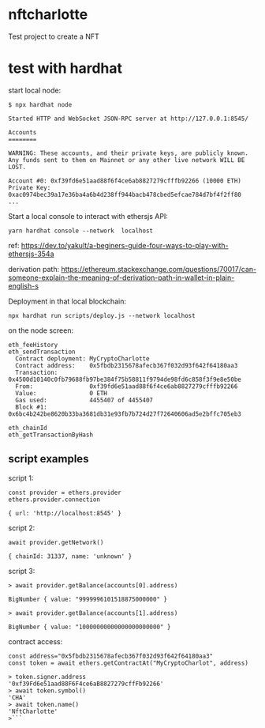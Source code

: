 # nftcharlotte
Test project to create a NFT

# test with hardhat

start local node:

```
$ npx hardhat node

Started HTTP and WebSocket JSON-RPC server at http://127.0.0.1:8545/

Accounts
========

WARNING: These accounts, and their private keys, are publicly known.
Any funds sent to them on Mainnet or any other live network WILL BE LOST.

Account #0: 0xf39fd6e51aad88f6f4ce6ab8827279cfffb92266 (10000 ETH)
Private Key: 0xac0974bec39a17e36ba4a6b4d238ff944bacb478cbed5efcae784d7bf4f2ff80
...
```

Start a local console to interact with ethersjs API:

```
yarn hardhat console --network  localhost
```

ref: https://dev.to/yakult/a-beginers-guide-four-ways-to-play-with-ethersjs-354a

derivation path: https://ethereum.stackexchange.com/questions/70017/can-someone-explain-the-meaning-of-derivation-path-in-wallet-in-plain-english-s

Deployment in that local blockchain:

```
npx hardhat run scripts/deploy.js --network localhost
```

on the node screen:

```
eth_feeHistory
eth_sendTransaction
  Contract deployment: MyCryptoCharlotte
  Contract address:    0x5fbdb2315678afecb367f032d93f642f64180aa3
  Transaction:         0x4500d10140c0fb79688fb97be384f75b58811f9794de98fd6c858f3f9e8e50be
  From:                0xf39fd6e51aad88f6f4ce6ab8827279cfffb92266
  Value:               0 ETH
  Gas used:            4455407 of 4455407
  Block #1:            0x6bc4b242be8620b33ba3681db31e93fb7b724d27f72640606ad5e2bffc705eb3

eth_chainId
eth_getTransactionByHash
```

## script examples

script 1:

```
const provider = ethers.provider
ethers.provider.connection

{ url: 'http://localhost:8545' }
```

script 2:

```
await provider.getNetwork()

{ chainId: 31337, name: 'unknown' }
```

script 3:

```
> await provider.getBalance(accounts[0].address)

BigNumber { value: "9999996101518875000000" }

> await provider.getBalance(accounts[1].address)

BigNumber { value: "10000000000000000000000" }
```

contract access:

```
const address="0x5fbdb2315678afecb367f032d93f642f64180aa3"
const token = await ethers.getContractAt("MyCryptoCharlot", address)

> token.signer.address
'0xf39Fd6e51aad88F6F4ce6aB8827279cffFb92266'
> await token.symbol()
'CHA'
> await token.name()
'NftCharlotte'
>```
